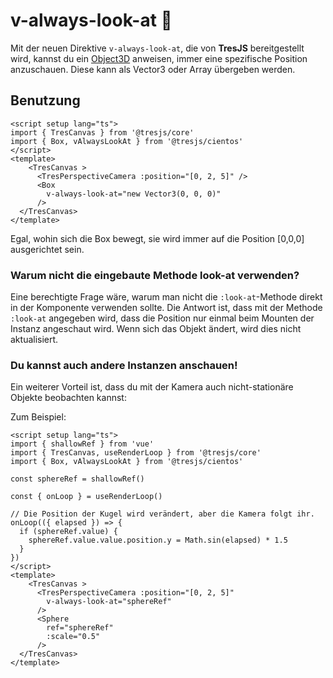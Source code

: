 # v-always-look-at 👀

Mit der neuen Direktive `v-always-look-at`, die von **TresJS** bereitgestellt wird, kannst du ein [Object3D](https://threejs.org/docs/index.html?q=object#api/en/core/Object3D) anweisen, immer eine spezifische Position anzuschauen. Diese kann als Vector3 oder Array übergeben werden.

## Benutzung

```vue{3,9}
<script setup lang="ts">
import { TresCanvas } from '@tresjs/core'
import { Box, vAlwaysLookAt } from '@tresjs/cientos'
</script>
<template>
    <TresCanvas >
      <TresPerspectiveCamera :position="[0, 2, 5]" />
      <Box
        v-always-look-at="new Vector3(0, 0, 0)"
      />
  </TresCanvas>
</template>
```

Egal, wohin sich die Box bewegt, sie wird immer auf die Position [0,0,0] ausgerichtet sein.

### Warum nicht die eingebaute Methode look-at verwenden?

Eine berechtigte Frage wäre, warum man nicht die `:look-at`-Methode direkt in der Komponente verwenden sollte.
Die Antwort ist, dass mit der Methode `:look-at` angegeben wird, dass die Position nur einmal beim Mounten der Instanz angeschaut wird. Wenn sich das Objekt ändert, wird dies nicht aktualisiert.

### Du kannst auch andere Instanzen anschauen!

Ein weiterer Vorteil ist, dass du mit der Kamera auch nicht-stationäre Objekte beobachten kannst:

Zum Beispiel:

```vue{4,6,20,23}
<script setup lang="ts">
import { shallowRef } from 'vue'
import { TresCanvas, useRenderLoop } from '@tresjs/core'
import { Box, vAlwaysLookAt } from '@tresjs/cientos'

const sphereRef = shallowRef()

const { onLoop } = useRenderLoop()

// Die Position der Kugel wird verändert, aber die Kamera folgt ihr.
onLoop(({ elapsed }) => {
  if (sphereRef.value) {
    sphereRef.value.value.position.y = Math.sin(elapsed) * 1.5
  }
})
</script>
<template>
    <TresCanvas >
      <TresPerspectiveCamera :position="[0, 2, 5]"
        v-always-look-at="sphereRef"
      />
      <Sphere
        ref="sphereRef"
        :scale="0.5"
      />
  </TresCanvas>
</template>
```
